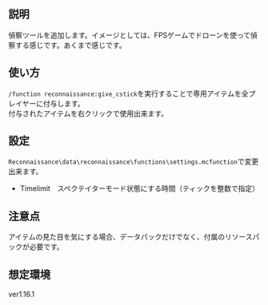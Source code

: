 ## 説明
偵察ツールを追加します。イメージとしては、FPSゲームでドローンを使って偵察する感じです。あくまで感じです。

## 使い方
`/function reconnaissance:give_cstick`を実行することで専用アイテムを全プレイヤーに付与します。  
付与されたアイテムを右クリックで使用出来ます。

## 設定
`Reconnaissance\data\reconnaissance\functions\settings.mcfunction`で変更出来ます。  
- Timelimit　スペクテイターモード状態にする時間（ティックを整数で指定）

## 注意点
アイテムの見た目を気にする場合、データパックだけでなく、付属のリソースパックが必要です。

## 想定環境
ver1.16.1
